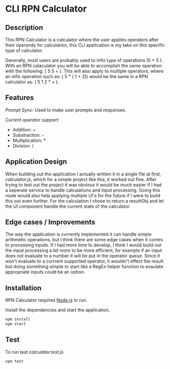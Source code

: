 # CLI RPN Calculator
## Description

This RPN Calculator is a calculator where the user applies operators after their operands for calculation, this CLI application is my take on this specific type of calculator.

Generally, most users are probably used to infix type of operations (5 + 5 ). With an RPN calaculator you will be able to accomplish the same operation with the following: ( 5 5 + ). This will also apply to multiple operators, where an infix operation such as: ( 5 * ( 1 + 2)) would be the same in a RPN calculator as: ( 5 1 2 * + ).

## Features

_Prompt Sync:_
Used to make user prompts and responses.

_Current operator support:_
- Addition: +
- Substraction: -
- Multiplication: * 
- Division: /

## Application Design

When building out the application I actually written it in a single file at first, _calculator.js_, which for a simple project like this; it worked out fine. After trying to test out the project it was obvious it would be much easier if I had a seperate service to handle calculations and input processing. Going this route would also help applying multiple UI's for the future if I were to build this out even further. For the calculation I chose to return a resultObj and let the UI component handle the current state of the calculator. 

## Edge cases / Improvements

The way the application is currently implemented it can handle simple arithmetic operations, but I think there are some edge cases when it comes to processing inputs. If I had more time to develop, I think I would build out the input processing a bit more to be more efficient, for example if an input does not evaluate to a number it will be put in the operator queue. Since it won't evaluate to a currrent supported operator, it wouldn't effect the result but doing something simple to start like a RegEx helper function to evaulate appropriate inputs could be an option. 

## Installation

RPN Calculator requires [Node.js](https://nodejs.org/) to run.

Install the dependencies and start the application.

```sh
npm install
npm start
```

## Test

To run test _calculator.test.js_

```sh
npm test
```
